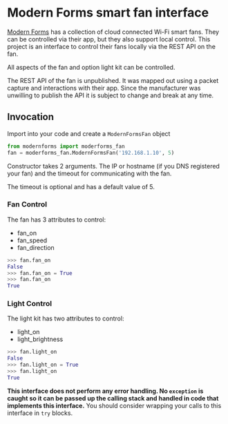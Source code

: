 # Modern Forms smart fan interface
[Modern Forms](http://moderforms.com/fan/) has a collection of cloud connected Wi-Fi smart fans.  They can be controlled via their app, but they also support local control.  This project is an interface to control their fans locally via the REST API on the fan.

All aspects of the fan and option light kit can be controlled.

The REST API of the fan is unpublished.  It was mapped out using a packet capture and interactions with their app.  Since the manufacturer was unwilling to publish the API it is subject to change and break at any time.

## Invocation
Import into your code and create a `ModernFormsFan` object

```python
from modernforms import moderforms_fan
fan = moderforms_fan.ModernFormsFan('192.168.1.10', 5)
```
Constructor takes 2 arguments.  The IP or hostname (if you DNS registered your fan) and the timeout for communicating with the fan.

The timeout is optional and has a default value of 5.

### Fan Control
The fan has 3 attributes to control:
* fan_on
* fan_speed
* fan_direction
```python
>>> fan.fan_on
False
>>> fan.fan_on = True
>>> fan.fan_on
True
```

### Light Control
The light kit has two attributes to control:
* light_on
* light_brightness
```python
>>> fan.light_on
False
>>> fan.light_on = True
>>> fan.light_on
True
```

**This interface does not perform any error handling.  No `exception` is caught so it can be passed up the calling stack and handled in code that implements this interface.**  You should consider wrapping your calls to this interface in `try` blocks.

